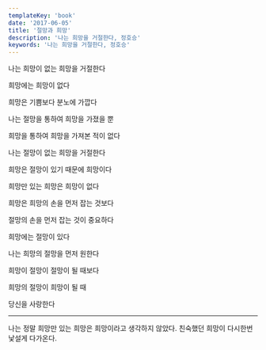 ```yaml
---
templateKey: 'book'
date: '2017-06-05'
title: '절망과 희망'
description: '나는 희망을 거절한다, 정호승'
keywords: '나는 희망을 거절한다, 정호승'
---
```


나는 희망이 없는 희망을 거절한다

희망에는 희망이 없다

희망은 기쁨보다 분노에 가깝다

나는 절망을 통하여 희망을 가졌을 뿐

희망을 통하여 희망을 가져본 적이 없다


나는 절망이 없는 희망을 거절한다

희망은 절망이 있기 때문에 희망이다

희망만 있는 희망은 희망이 없다

희망은 희망의 손을 먼저 잡는 것보다

절망의 손을 먼저 잡는 것이 중요하다


희망에는 절망이 있다

나는 희망의 절망을 먼저 원한다

희망이 절망이 절망이 될 때보다

희망의 절망이 희망이 될 때

당신을 사랑한다

---

나는 정말 희망만 있는 희망은 희망이라고 생각하지 않았다. 친숙했던 희망이 다시한번 낯설게 다가온다.